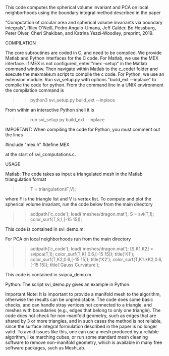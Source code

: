 This code computes the spherical volume invariant and PCA on local neighborhoods using the boundary integral method described in the paper

"Computation of circular area and spherical volume invariants via boundary integrals",  Riley O'Neill, Pedro Angulo-Umana, Jeff Calder, Bo Hessburg, Peter Olver, Cheri Shakiban, and Katrina Yezzi-Woodley, preprint, 2019.

COMPILATION

The core subroutines are coded in C, and need to be compiled. We provide Matlab and Python interfaces for the C code. For Matlab, we use the MEX interface. If MEX is not configured, enter "mex -setup" in the Matlab command window. Then navigate within Matlab to the c_code/ folder and execute the mexmake.m script to compile the c code. For Python, we use an extension module. Run svi_setup.py with options "build_ext --inplace" to compile the code for python. From the command line in a UNIX environment the compilation command is

>> python3 svi_setup.py build_ext --inplace

From within an interactive Python shell it is

>> run svi_setup.py build_ext --inplace

IMPORTANT: When compiling the code for Python, you must comment out the lines

#include "mex.h"
#define MEX

at the start of svi_computations.c.

USAGE

Matlab: The code takes as input a triangulated mesh in the Matlab triangulation format

>> T = triangulation(F,V);

where F is the triangle list and V is vertex list. To compute and plot the spherical volume invariant, run the code below from the main directory

>> addpath('c_code');
>> load('meshes/dragon.mat');
>> S = svi(T,1); 
>> color_surf(T,S,1,[-15 15]);

This code is contained in svi_demo.m.

For PCA on local neighborhoods run from the main directory

>> addpath('c_code');
>> load('meshes/dragon.mat');
>> [S,K1,K2] = svipca(T,1);
>> color_surf(T,K1,0.6,[-15 15]); title('K1');
>> color_surf(T,K2,0.6,[-15 15]); title('K2');
>> color_surf(T,K1.*K2,0.6,[-15 15]); title('Gauss Curvature');

This code is contained in svipca_demo.m

Python: The script svi_demo.py gives an example in Python.

Important Note: It is important to provide a manifold mesh to the algorithm, otherwise the results can be unpredictable. The code does some basic checks, and can handle stray vertices not connected to a triangle, and meshes with boundaries (e.g., edges that belong to only one triangle). The code does not check for non-manifold geometry, such as edges that are shared by 3 or more triangles, and in such cases the method is not reliable, since the surface integral formulation described in the paper is no longer valid. To avoid issues like this, one can use a mesh produced by a reliable algorithm, like marching cubes, or run some standard mesh cleaning software to remove non-manifold geometry, which is available in many free software packages, such as MeshLab.

